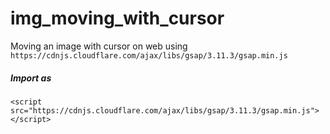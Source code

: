 # img_moving_with_cursor
Moving an image with cursor on web using \
`https://cdnjs.cloudflare.com/ajax/libs/gsap/3.11.3/gsap.min.js`

##### Import as
`<script src="https://cdnjs.cloudflare.com/ajax/libs/gsap/3.11.3/gsap.min.js"></script>` 
